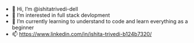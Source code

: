 - 👋 Hi, I’m @ishitatrivedi-dell
- 👀 I’m interested in full stack devlopment 
- 🌱 I’m currently learning to understand to code and learn everything as a beginner
- 📫 https://www.linkedin.com/in/ishita-trivedi-b124b7320/


<!---
ishitatrivedi-dell/ishitatrivedi-dell is a ✨ special ✨ repository because its `README.md` (this file) appears on your GitHub profile.
You can click the Preview link to take a look at your changes.
--->
